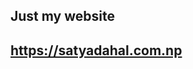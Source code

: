 ## Just my website
<h2><a href="https://satyadahal.github.io/" target="_blank" rel="noopener noreferrer">https://satyadahal.com.np</a></h2>
